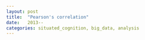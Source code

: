 ```yaml
---
layout: post
title:  "Pearson's correlation"
date:   2013--
categories: situated_cognition, big_data, analysis
---
```


![]()

